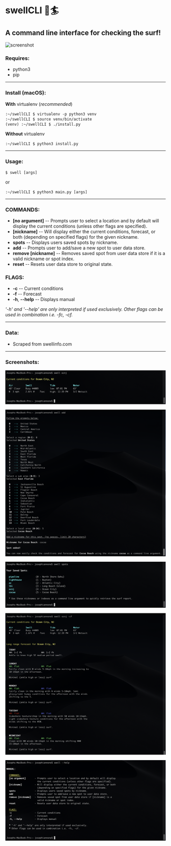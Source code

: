 # swellCLI :ocean::surfer:

## A command line interface for checking the surf!

![screenshot](img/swell.gif)


### Requires:
- python3
- pip

---

### Install (macOS):
**With** virtualenv (_recommended_)
```
:~/swellCLI $ virtualenv -p python3 venv
:~/swellCLI $ source venv/bin/activate
(venv) :~/swellCLI $ ./install.py
```
**Without** virtualenv
```
:~/swellCLI $ python3 install.py
```

---

### Usage:
```
$ swell [args]
```
or
```
:~/swellCLI $ python3 main.py [args]
```

---

### COMMANDS:
-  **[no argument]**        -- Prompts user to select a location and by default will display the current conditions (unless other flags are specified).
-  **[nickname]**           -- Will display either the current conditions, forecast, or both (depending on specified flags) for the given nickname.
-  **spots**                -- Displays users saved spots by nickname.
-  **add**                  -- Prompts user to add/save a new spot to user data store.
-  **remove [nickname]**    -- Removes saved spot from user data store if it is a valid nickname or spot index.
-  **reset**                -- Resets user data store to original state.

### FLAGS:
-  **-c**                    -- Current conditions
-  **-f**                    -- Forecast
-  **-h**, **--help**        -- Displays manual


_'-h' and '--help' are only interpreted if used exclusively._
_Other flags can be used in combination i.e. -fc, -cf._

---

### Data:
- Scraped from swellinfo.com

---

### Screenshots:
![screenshot](img/screenshot5.png)

![screenshot](img/screenshot1.png)

![screenshot](img/screenshot2.png)

![screenshot](img/screenshot3.png)

![screenshot](img/screenshot4.png)
